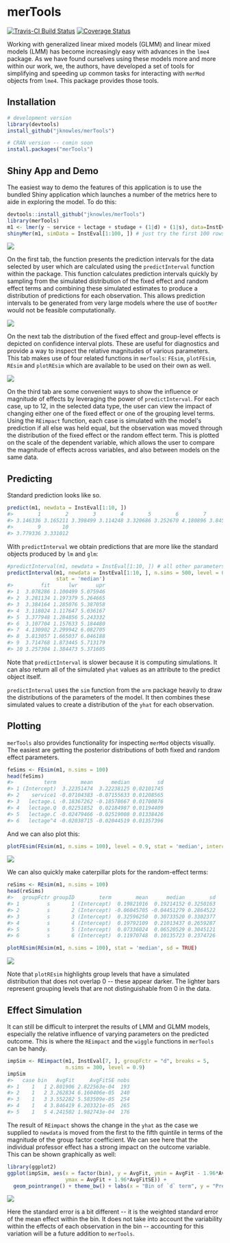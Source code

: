 <!-- README.md is generated from README.Rmd. Please edit that file -->
merTools
========

[![Travis-CI Build Status](https://travis-ci.org/jknowles/merTools.png?branch=master)](https://travis-ci.org/jknowles/merTools) [![Coverage Status](https://coveralls.io/repos/jknowles/merTools/badge.svg?branch=master)](https://coveralls.io/r/jknowles/merTools?branch=master)

Working with generalized linear mixed models (GLMM) and linear mixed models (LMM) has become increasingly easy with advances in the `lme4` package. As we have found ourselves using these models more and more within our work, we, the authors, have developed a set of tools for simplifying and speeding up common tasks for interacting with `merMod` objects from `lme4`. This package provides those tools.

Installation
------------

``` r
# development version
library(devtools)
install_github("jknowles/merTools")

# CRAN version -- comin soon
install.packages("merTools")
```

Shiny App and Demo
------------------

The easiest way to demo the features of this application is to use the bundled Shiny application which launches a number of the metrics here to aide in exploring the model. To do this:

``` r
devtools::install_github("jknowles/merTools")
library(merTools)
m1 <- lmer(y ~ service + lectage + studage + (1|d) + (1|s), data=InstEval)
shinyMer(m1, simData = InstEval[1:100, ]) # just try the first 100 rows of data
```

![](README-predPanel.png)

On the first tab, the function presents the prediction intervals for the data selected by user which are calculated using the `predictInterval` function within the package. This function calculates prediction intervals quickly by sampling from the simulated distribution of the fixed effect and random effect terms and combining these simulated estimates to produce a distribution of predictions for each observation. This allows prediction intervals to be generated from very large models where the use of `bootMer` would not be feasible computationally.

![](README-effPanel.png)

On the next tab the distribution of the fixed effect and group-level effects is depicted on confidence interval plots. These are useful for diagnostics and provide a way to inspect the relative magnitudes of various parameters. This tab makes use of four related functions in `merTools`: `FEsim`, `plotFEsim`, `REsim` and `plotREsim` which are available to be used on their own as well.

![](README-substPanel.png)

On the third tab are some convenient ways to show the influence or magnitude of effects by leveraging the power of `predictInterval`. For each case, up to 12, in the selected data type, the user can view the impact of changing either one of the fixed effect or one of the grouping level terms. Using the `REimpact` function, each case is simulated with the model's prediction if all else was held equal, but the observation was moved through the distribution of the fixed effect or the random effect term. This is plotted on the scale of the dependent variable, which allows the user to compare the magnitude of effects across variables, and also between models on the same data.

Predicting
----------

Standard prediction looks like so.

``` r
predict(m1, newdata = InstEval[1:10, ])
#>        1        2        3        4        5        6        7        8 
#> 3.146336 3.165211 3.398499 3.114248 3.320686 3.252670 4.180896 3.845218 
#>        9       10 
#> 3.779336 3.331012
```

With `predictInterval` we obtain predictions that are more like the standard objects produced by `lm` and `glm`:

``` r
#predictInterval(m1, newdata = InstEval[1:10, ]) # all other parameters are optional
predictInterval(m1, newdata = InstEval[1:10, ], n.sims = 500, level = 0.9, 
                stat = 'median')
#>         fit      lwr      upr
#> 1  3.078286 1.100499 5.075946
#> 2  3.281134 1.197379 5.264665
#> 3  3.384164 1.285076 5.387058
#> 4  3.118024 1.117647 5.036167
#> 5  3.377948 1.284856 5.243332
#> 6  3.107704 1.157633 5.184480
#> 7  4.130902 2.299942 6.082705
#> 8  3.813057 1.665037 6.046188
#> 9  3.714768 1.873445 5.713179
#> 10 3.257304 1.384473 5.371605
```

Note that `predictInterval` is slower because it is computing simulations. It can also return all of the simulated `yhat` values as an attribute to the predict object itself.

`predictInterval` uses the `sim` function from the `arm` package heavily to draw the distributions of the parameters of the model. It then combines these simulated values to create a distribution of the `yhat` for each observation.

Plotting
--------

`merTools` also provides functionality for inspecting `merMod` objects visually. The easiest are getting the posterior distributions of both fixed and random effect parameters.

``` r
feSims <- FEsim(m1, n.sims = 100)
head(feSims)
#>          term        mean      median         sd
#> 1 (Intercept)  3.22351474  3.22238125 0.02101745
#> 2    service1 -0.07104383 -0.07155633 0.01208565
#> 3   lectage.L -0.18367262 -0.18578667 0.01700876
#> 4   lectage.Q  0.02251852  0.02184987 0.01194409
#> 5   lectage.C -0.02479466 -0.02519008 0.01338426
#> 6   lectage^4 -0.02038715 -0.02044519 0.01357396
```

And we can also plot this:

``` r
plotFEsim(FEsim(m1, n.sims = 100), level = 0.9, stat = 'median', intercept = FALSE)
```

![](README-unnamed-chunk-8-1.png)

We can also quickly make caterpillar plots for the random-effect terms:

``` r
reSims <- REsim(m1, n.sims = 100)
head(reSims)
#>   groupFctr groupID        term        mean      median        sd
#> 1         s       1 (Intercept)  0.19821016  0.19214152 0.3250163
#> 2         s       2 (Intercept) -0.06045705 -0.04451279 0.2864522
#> 3         s       3 (Intercept)  0.32596250  0.30733520 0.3302377
#> 4         s       4 (Intercept)  0.19792109  0.21013437 0.2659287
#> 5         s       5 (Intercept)  0.07336024  0.06520529 0.3045121
#> 6         s       6 (Intercept)  0.11970748  0.10135723 0.2374726
```

``` r
plotREsim(REsim(m1, n.sims = 100), stat = 'median', sd = TRUE)
```

![](README-unnamed-chunk-10-1.png)

Note that `plotREsim` highlights group levels that have a simulated distribution that does not overlap 0 -- these appear darker. The lighter bars represent grouping levels that are not distinguishable from 0 in the data.

Effect Simulation
-----------------

It can still be difficult to interpret the results of LMM and GLMM models, especially the relative influence of varying parameters on the predicted outcome. This is where the `REimpact` and the `wiggle` functions in `merTools` can be handy.

``` r
impSim <- REimpact(m1, InstEval[7, ], groupFctr = "d", breaks = 5, 
                   n.sims = 300, level = 0.9)
impSim
#>   case bin   AvgFit     AvgFitSE nobs
#> 1    1   1 2.801906 2.822563e-04  193
#> 2    1   2 3.262834 6.160406e-05  240
#> 3    1   3 3.552282 5.583509e-05  254
#> 4    1   4 3.846419 6.203321e-05  265
#> 5    1   5 4.241502 1.982743e-04  176
```

The result of `REimpact` shows the change in the `yhat` as the case we supplied to `newdata` is moved from the first to the fifth quintile in terms of the magnitude of the group factor coefficient. We can see here that the individual professor effect has a strong impact on the outcome variable. This can be shown graphically as well:

``` r
library(ggplot2)
ggplot(impSim, aes(x = factor(bin), y = AvgFit, ymin = AvgFit - 1.96*AvgFitSE, 
                   ymax = AvgFit + 1.96*AvgFitSE)) + 
  geom_pointrange() + theme_bw() + labs(x = "Bin of `d` term", y = "Predicted Fit")
```

![](README-unnamed-chunk-12-1.png)

Here the standard error is a bit different -- it is the weighted standard error of the mean effect within the bin. It does not take into account the variability within the effects of each observation in the bin -- accounting for this variation will be a future addition to `merTools`.

